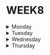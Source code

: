 # WEEK8

<details>
  <summary>Monday</summary>
  
</details>




<details>
  <summary>Tuesday</summary>
  
</details>




<details>
  <summary>Wednesday</summary>
  
**1. Make the Deadfish Swim exercise, using** *Typescript*

Write a simple parser that will parse and run Deadfish.

Deadfish has 4 commands, each 1 character long:

* "i" increments the value (initially 0)
* "d" decrements the value
* "s" squares the value
* "o" outputs the value into the return array

Invalid characters should be ignored.

```typescript
  parse("iiisdoso") => [8, 64]
```

***Solution***
  
```typescript
  export function parse(data: string): number[] {
  let result: number[] = [];
  let initially: number = 0;
  let toArr = data.split('')
  
  toArr.map(num => {
    switch(num){
        case 'i': initially++; 
        break;
        case 'd': initially--; 
        break;
        case 's': initially*= initially; 
        break;
        case 'o': result.push(initially); 
        break;
    }
  })
  
  return result;
}
```
  
**2. Duplicate Encoder exercise, using** *Typescript*
  
The goal of this exercise is to convert a string to a new string where each character in the new string is "(" 
if that character appears only once in the original string, or ")" if that character appears more than once in the original string. 
Ignore capitalization when determining if a character is a duplicate.
  
***Examples***

    "din"      =>  "((("
    "recede"   =>  "()()()"
    "Success"  =>  ")())())"
    "(( @"     =>  "))((" 

***Notes***

Assertion messages may be unclear about what they display in some languages. If you read **"...It Should encode XXX"**, the **"XXX"** is the expected result, not the input!

***Solution***

```typescript
export function duplicateEncode(word: string){
  let result: string = '';
  let lower: string = word.toLowerCase();
  
  for(let i = 0; i < lower.length; i++){
    if(lower.indexOf(lower[i]) != lower.lastIndexOf(lower[i]) ){
      result += ')';
     }else{
      result += '(';
     }
    
  }
  return result;
}
```


**3. Find The Odd Int exercise, using** *Typescript*

Given an array of integers, find the one that appears an odd number of times.

There will always be only one integer that appears an odd number of times.

***Examples***

* [7] should return 7, because it occurs 1 time (which is odd).
* [0] should return 0, because it occurs 1 time (which is odd).
* [1,1,2] should return 2, because it occurs 1 time (which is odd).
* [0,1,0,1,0] should return 0, because it occurs 3 times (which is odd).
* [1,2,2,3,3,3,4,3,3,3,2,2,1] should return 4, because it appears 1 time (which is odd).

***Solution***

```typescript
export const findOdd = (xs: number[]): number => {
  let result: number = xs.reduce((a, b) => a^b);
  return result;
};

```

**4. Which Are In? exercise, using** *Typescript*

Given two arrays of strings a1 and a2 return a sorted array r in lexicographical order of the strings of a1 which are substrings of strings of a2.

***Example 1***
    a1 = ["arp", "live", "strong"]

    a2 = ["lively", "alive", "harp", "sharp", "armstrong"]

    returns ["arp", "live", "strong"]

***Example 2:***
    a1 = ["tarp", "mice", "bull"]

    a2 = ["lively", "alive", "harp", "sharp", "armstrong"]

    returns []

***Notes:***
  
* Arrays are written in "general" notation. See "Your Test Cases" for examples in your language.
* In Shell bash a1 and a2 are strings. The return is a string where words are separated by commas.
* Beware: r must be without duplicates.

***Solution***

```typescript
export function inArray(a1: string[], a2: string[]): string[] {

  return a1.filter((item)=> a2.join(' ')
                              .includes(item))
                              .sort()
}
```

</details>




<details>
  <summary>Thursday</summary>
  
</details>
